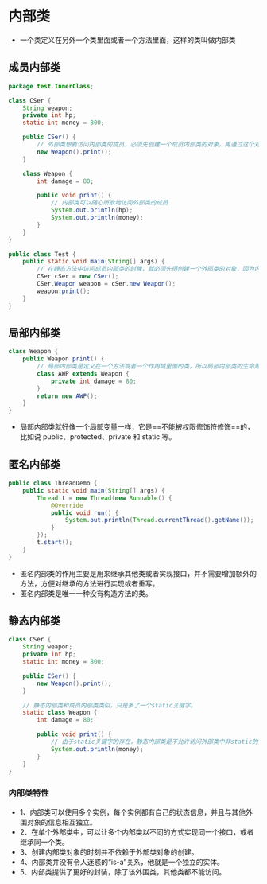 # 内部类

- 一个类定义在另外一个类里面或者一个方法里面，这样的类叫做内部类

## 成员内部类

```java
package test.InnerClass;

class CSer {
    String weapon;
    private int hp;
    static int money = 800;

    public CSer() {
        // 外部类想要访问内部类的成员，必须先创建一个成员内部类的对象，再通过这个对象来访问
        new Weapon().print();
    }

    class Weapon {
        int damage = 80;

        public void print() {
            // 内部类可以随心所欲地访问外部类的成员
            System.out.println(hp);
            System.out.println(money);
        }
    }
}

public class Test {
    public static void main(String[] args) {
        // 在静态方法中访问成员内部类的时候，就必须先得创建一个外部类的对象，因为内部类是依附于外部类的
        CSer cSer = new CSer();
        CSer.Weapon weapon = cSer.new Weapon();
        weapon.print();
    }
}
```

## 局部内部类

```java
class Weapon {
    public Weapon print() {
        // 局部内部类是定义在一个方法或者一个作用域里面的类，所以局部内部类的生命周期仅限于作用域内。
        class AWP extends Weapon {
            private int damage = 80;
        }
        return new AWP();
    }
}
```

- 局部内部类就好像一个局部变量一样，它是==不能被权限修饰符修饰==的，比如说 public、protected、private 和 static 等。

## 匿名内部类

```java
public class ThreadDemo {
    public static void main(String[] args) {
        Thread t = new Thread(new Runnable() {
            @Override
            public void run() {
                System.out.println(Thread.currentThread().getName());
            }
        });
        t.start();
    }
}
```

- 匿名内部类的作用主要是用来继承其他类或者实现接口，并不需要增加额外的方法，方便对继承的方法进行实现或者重写。
- 匿名内部类是唯一一种没有构造方法的类。

## 静态内部类

```java
class CSer {
    String weapon;
    private int hp;
    static int money = 800;

    public CSer() {
        new Weapon().print();
    }

    // 静态内部类和成员内部类类似，只是多了一个static关键字。
    static class Weapon {
        int damage = 80;

        public void print() {
            // 由于static关键字的存在，静态内部类是不允许访问外部类中非static的变量和方法的
            System.out.println(money);
        }
    }
}
```

### 内部类特性

- 1、内部类可以使用多个实例，每个实例都有自己的状态信息，并且与其他外围对象的信息相互独立。
- 2、在单个外部类中，可以让多个内部类以不同的方式实现同一个接口，或者继承同一个类。
- 3、创建内部类对象的时刻并不依赖于外部类对象的创建。
- 4、内部类并没有令人迷惑的“is-a”关系，他就是一个独立的实体。
- 5、内部类提供了更好的封装，除了该外围类，其他类都不能访问。